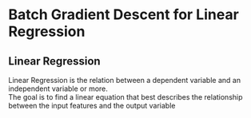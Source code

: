 
# Batch Gradient Descent for Linear Regression

## Linear Regression
Linear Regression is the relation between a dependent variable and an independent variable or more.\
The goal is to find a linear equation that best describes the relationship between the input features and the output variable 
